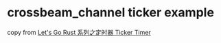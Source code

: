 # crossbeam_channel ticker example

copy from [Let's Go Rust 系列之定时器 Ticker Timer](https://zhuanlan.zhihu.com/p/421919506)
